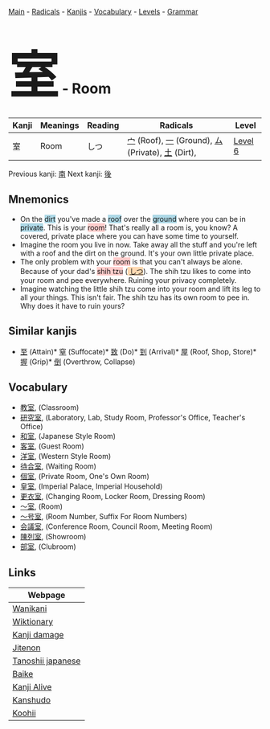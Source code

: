 <style> bigfont {font-size: 100px}</style>
[Main](../index.md) -
[Radicals](../radicals.md) -
[Kanjis](../kanjis.md) -
[Vocabulary](../vocabulary.md) -
[Levels](../levels.md) -
[Grammar](../grammar.md)
# <bigfont> 室</bigfont> - Room 

| Kanji | Meanings | Reading | Radicals | Level |
| --- | --- | --- | --- | --- |
| 室 | Room | しつ | [宀](../radicals/宀.md) (Roof), [一](../radicals/一.md) (Ground), [ム](../radicals/ム.md) (Private), [土](../radicals/土.md) (Dirt),  | [Level 6](../levels/wk_level6.md) |

Previous kanji: [南](南.md) Next kanji: [後](後.md) 

## Mnemonics
 * On the <span style="background-color:#ADD8E6"> dirt</span> you've made a <span style="background-color:#ADD8E6"> roof</span> over the <span style="background-color:#ADD8E6"> ground</span> where you can be in <span style="background-color:#ADD8E6"> private</span>. This is your <span style="background-color:#ffcccb"> room</span>! That's really all a room is, you know? A covered, private place where you can have some time to yourself.
* Imagine the room you live in now. Take away all the stuff and you're left with a roof and the dirt on the ground. It's your own little private place.
* The only problem with your <span style="background-color:#ffcccb"> room</span> is that you can't always be alone. Because of your dad's <span style="background-color:#ffcccb"> shih tzu</span> (<span style="background-color:#fed8b1"> [しつ](https://jisho.org/search/しつ)</span>). The shih tzu likes to come into your room and pee everywhere. Ruining your privacy completely.
* Imagine watching the little shih tzu come into your room and lift its leg to all your things. This isn't fair. The shih tzu has its own room to pee in. Why does it have to ruin yours?


## Similar kanjis
 * [至](至.md) (Attain)* [窒](窒.md) (Suffocate)* [致](致.md) (Do)* [到](到.md) (Arrival)* [屋](屋.md) (Roof, Shop, Store)* [握](握.md) (Grip)* [倒](倒.md) (Overthrow, Collapse)


## Vocabulary
 * [教室](../vocabulary/室.md), (Classroom)
* [研究室](../vocabulary/室.md), (Laboratory, Lab, Study Room, Professor's Office, Teacher's Office)
* [和室](../vocabulary/室.md), (Japanese Style Room)
* [客室](../vocabulary/室.md), (Guest Room)
* [洋室](../vocabulary/室.md), (Western Style Room)
* [待合室](../vocabulary/室.md), (Waiting Room)
* [個室](../vocabulary/室.md), (Private Room, One's Own Room)
* [皇室](../vocabulary/室.md), (Imperial Palace, Imperial Household)
* [更衣室](../vocabulary/室.md), (Changing Room, Locker Room, Dressing Room)
* [〜室](../vocabulary/室.md), (Room)
* [〜号室](../vocabulary/室.md), (Room Number, Suffix For Room Numbers)
* [会議室](../vocabulary/室.md), (Conference Room, Council Room, Meeting Room)
* [陳列室](../vocabulary/室.md), (Showroom)
* [部室](../vocabulary/室.md), (Clubroom)



## Links 

| Webpage |
| --- |
| [Wanikani          ](https://www.wanikani.com/kanji/室) |
| [Wiktionary        ](https://en.wiktionary.org/wiki/室) |
| [Kanji damage      ](http://www.kanjidamage.com/kanji/search?utf8=✓&q=室) |
| [Jitenon           ](https://jitenon.com/kanji/室) |
| [Tanoshii japanese ](https://www.tanoshiijapanese.com/dictionary/kanji.cfm?k=室) |
| [Baike             ](https://baike.baidu.com/item/室) |
| [Kanji Alive       ](https://app.kanjialive.com/室) |
| [Kanshudo          ](https://www.kanshudo.com/searchmn?q=室) |
| [Koohii            ](https://kanji.koohii.com/study/kanji/室) |
